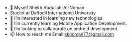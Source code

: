 - 👋 Myself Shekh Abdullah-Al-Noman
- Studiet at Daffodil International University
- 👀 I’m interested in learning new technologies.
- 🌱 I’m currently learning Mobile Application Development.
- 💞️ I’m looking to collaborate on android development.
- 📫 How to reach me Email:sknoman77@gmail.com


<!---
SkNoman/SkNoman is a ✨ special ✨ repository because its `README.md` (this file) appears on your GitHub profile.
You can click the Preview link to take a look at your changes.
--->
